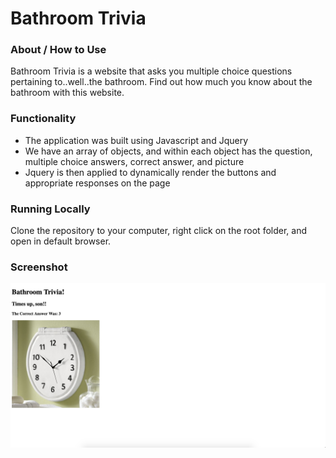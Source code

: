 # Bathroom Trivia

### About / How to Use
Bathroom Trivia is a website that asks you multiple choice questions pertaining to..well..the bathroom.  Find out how much you know about the bathroom with this website.

### Functionality
* The application was built using Javascript and Jquery
* We have an array of objects, and within each object has the question, multiple choice answers, correct answer, and picture
* Jquery is then applied to dynamically render the buttons and appropriate responses on the page

### Running Locally
Clone the repository to your computer, right click on the root folder, and open in default browser.

### Screenshot
![Bathroom-Trivia](/assets/images/screenshot/screenshot.png?raw=true "Bathroom-Trivia")